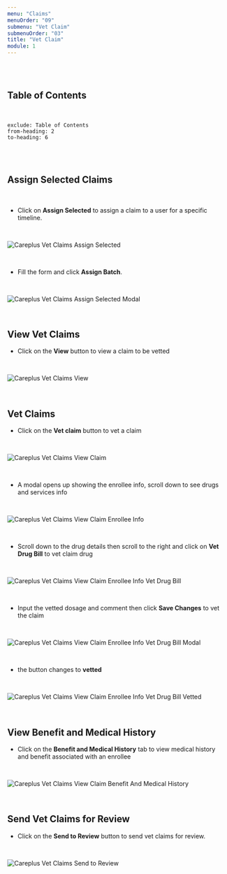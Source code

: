 ```yaml
---
menu: "Claims"
menuOrder: "09"
submenu: "Vet Claim"
submenuOrder: "03"
title: "Vet Claim"
module: 1
---
```


<br />
<br />

## Table of Contents

<br />

```toc
exclude: Table of Contents
from-heading: 2
to-heading: 6
```

<br />
<br />

## Assign Selected Claims

<br />

- Click on **Assign Selected** to assign a claim to a user for a specific timeline.

<br />

![Careplus Vet Claims Assign Selected](/docs/images/CareplusVetClaimsAssignSelected.png "Vet Claims Assign Selected")

<br />

- Fill the form and click **Assign Batch**.

<br />

![Careplus Vet Claims Assign Selected Modal](/docs/images/CareplusVetClaimsAssignSelectedModal.png "Vet Claims Assign Selected Modal")

<br />

## View Vet Claims

- Click on the **View** button to view a claim to be vetted

<br />

![Careplus Vet Claims View](/docs/images/CareplusVetClaimsView.png "Vet Claims View")

<br />

## Vet Claims

- Click on the **Vet claim** button to vet a claim

<br />

![Careplus Vet Claims View Claim](/docs/images/CareplusVetClaimsViewClaim.png "Vet Claims View Claim")

<br />

- A modal opens up showing the enrollee info, scroll down to see drugs and services info

<br />

![Careplus Vet Claims View Claim Enrollee Info](/docs/images/CareplusVetClaimsViewClaimEnrolleeInfo.png "Vet Claims View Claim Enrollee Info")

<br />

- Scroll down to the drug details then scroll to the right and click on **Vet Drug Bill** to vet claim drug

<br />

![Careplus Vet Claims View Claim Enrollee Info Vet Drug Bill](/docs/images/CareplusVetClaimsViewClaimEnrolleeInfoVetDrugBill.png "Vet Claims View Claim Enrollee Info Vet Drug Bill")

<br />

- Input the vetted dosage and comment then click **Save Changes** to vet the claim

<br />

![Careplus Vet Claims View Claim Enrollee Info Vet Drug Bill Modal](/docs/images/CareplusVetClaimsViewClaimEnrolleeInfoVetDrugBillModal.png "Vet Claims View Claim Enrollee Info Vet Drug Bill Modal")

<br />

- the button changes to **vetted**

<br />

![Careplus Vet Claims View Claim Enrollee Info Vet Drug Bill Vetted](/docs/images/CareplusVetClaimsViewClaimEnrolleeInfoVetDrugBillVetted.png "Vet Claims View Claim Enrollee Info Vet Drug Bill Vetted")

<br />

## View Benefit and Medical History

- Click on the **Benefit and Medical History** tab to view medical history and benefit associated with an enrollee

<br />

![Careplus Vet Claims View Claim Benefit And Medical History](/docs/images/CareplusVetClaimsViewClaimBenefitAndMedicalHistory.png "Vet Claims View Claim Benefit And Medical History")

<br />

## Send Vet Claims for Review

- Click on the **Send to Review** button to send vet claims for review.

<br />

![Careplus Vet Claims Send to Review](/docs/images/CareplusVetClaimsSendtoReview.png "Vet Claims Send to Review")

<br />
